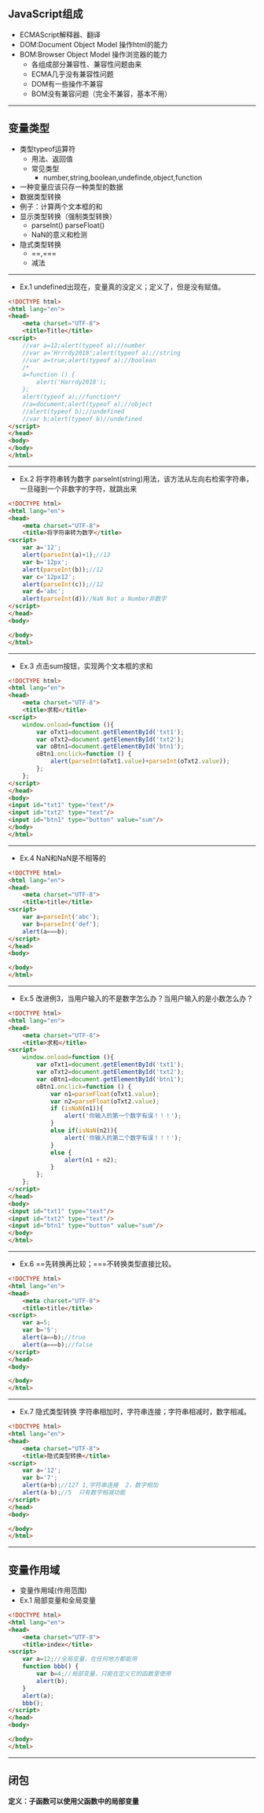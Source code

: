 ## JavaScript组成
* ECMAScript解释器、翻译
* DOM:Document Object Model 操作html的能力
* BOM:Browser Object Model 操作浏览器的能力
  * 各组成部分兼容性、兼容性问题由来
  * ECMA几乎没有兼容性问题
  * DOM有一些操作不兼容
  * BOM没有兼容问题（完全不兼容，基本不用）

***
## 变量类型
* 类型typeof运算符
  * 用法、返回值
  * 常见类型
    * number,string,boolean,undefinde,object,function
* 一种变量应该只存一种类型的数据
* 数据类型转换
* 例子：计算两个文本框的和
* 显示类型转换（强制类型转换）
  * parseInt() parseFloat()
  * NaN的意义和检测
* 隐式类型转换
  * ==,===
  * 减法

***
* Ex.1 undefined出现在，变量真的没定义；定义了，但是没有赋值。
```html
<!DOCTYPE html>
<html lang="en">
<head>
    <meta charset="UTF-8">
    <title>Title</title>
<script>
    //var a=12;alert(typeof a);//number
    //var a='Hrrrdy2018';alert(typeof a);//string
    //var a=true;alert(typeof a);//boolean
    /*
    a=function () {
        alert('Harrdy2018');
    };
    alert(typeof a);//function*/
    //a=document;alert(typeof a);//object
    //alert(typeof b);//undefined
    //var b;alert(typeof b)//undefined
</script>
</head>
<body>
</body>
</html>
```

***
* Ex.2 将字符串转为数字 parseInt(string)用法，该方法从左向右检索字符串，一旦碰到一个非数字的字符，就跳出来
```html
<!DOCTYPE html>
<html lang="en">
<head>
    <meta charset="UTF-8">
    <title>将字符串转为数字</title>
<script>
    var a='12';
    alert(parseInt(a)+1);//13
    var b='12px';
    alert(parseInt(b));//12
    var c='12px12';
    alert(parseInt(c));//12
    var d='abc';
    alert(parseInt(d))//NaN Not a Number非数字
</script>
</head>
<body>

</body>
</html>
```

***
* Ex.3 点击sum按钮，实现两个文本框的求和
```html
<!DOCTYPE html>
<html lang="en">
<head>
    <meta charset="UTF-8">
    <title>求和</title>
<script>
    window.onload=function (){
        var oTxt1=document.getElementById('txt1');
        var oTxt2=document.getElementById('txt2');
        var oBtn1=document.getElementById('btn1');
        oBtn1.onclick=function () {
            alert(parseInt(oTxt1.value)+parseInt(oTxt2.value));
        };
    };
</script>
</head>
<body>
<input id="txt1" type="text"/>
<input id="txt2" type="text"/>
<input id="btn1" type="button" value="sum"/>
</body>
</html>
```

***
* Ex.4 NaN和NaN是不相等的
```html
<!DOCTYPE html>
<html lang="en">
<head>
    <meta charset="UTF-8">
    <title>title</title>
<script>
    var a=parseInt('abc');
    var b=parseInt('def');
    alert(a===b);
</script>
</head>
<body>

</body>
</html>
```

***
* Ex.5 改进例3，当用户输入的不是数字怎么办？当用户输入的是小数怎么办？
```html
<!DOCTYPE html>
<html lang="en">
<head>
    <meta charset="UTF-8">
    <title>求和</title>
<script>
    window.onload=function (){
        var oTxt1=document.getElementById('txt1');
        var oTxt2=document.getElementById('txt2');
        var oBtn1=document.getElementById('btn1');
        oBtn1.onclick=function () {
            var n1=parseFloat(oTxt1.value);
            var n2=parseFloat(oTxt2.value);
            if (isNaN(n1)){
                alert('你输入的第一个数字有误！！！');
            }
            else if(isNaN(n2)){
                alert('你输入的第二个数字有误！！！');
            }
            else {
                alert(n1 + n2);
            }
        };
    };
</script>
</head>
<body>
<input id="txt1" type="text"/>
<input id="txt2" type="text"/>
<input id="btn1" type="button" value="sum"/>
</body>
</html>
```

***
* Ex.6 ==先转换再比较；===不转换类型直接比较。
```html
<!DOCTYPE html>
<html lang="en">
<head>
    <meta charset="UTF-8">
    <title>title</title>
<script>
    var a=5;
    var b='5';
    alert(a==b);//true
    alert(a===b);//false
</script>
</head>
<body>

</body>
</html>
```

***
* Ex.7 隐式类型转换 字符串相加时，字符串连接；字符串相减时，数字相减。
```html
<!DOCTYPE html>
<html lang="en">
<head>
    <meta charset="UTF-8">
    <title>隐式类型转换</title>
<script>
    var a='12';
    var b='7';
    alert(a+b);//127 1,字符串连接  2，数字相加
    alert(a-b);//5  只有数字相减功能
</script>
</head>
<body>

</body>
</html>
```

***
## 变量作用域
* 变量作用域(作用范围)
* Ex.1 局部变量和全局变量
```html
<!DOCTYPE html>
<html lang="en">
<head>
    <meta charset="UTF-8">
    <title>index</title>
<script>
    var a=12;//全局变量，在任何地方都能用
    function bbb() {
        var b=4;//局部变量，只能在定义它的函数里使用
        alert(b);
    }
    alert(a);
    bbb();
</script>
</head>
<body>

</body>
</html>
```

***
## 闭包
**定义：子函数可以使用父函数中的局部变量**
